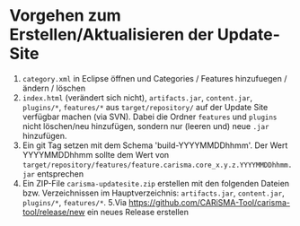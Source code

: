 # Vorgehen zum Erstellen/Aktualisieren der Update-Site

1. `category.xml` in Eclipse öffnen und Categories / Features hinzufuegen / ändern / löschen
2. `index.html` (verändert sich nicht), `artifacts.jar`, `content.jar`, `plugins/*`, `features/*` aus `target/repository/` auf der Update Site verfügbar machen (via SVN).
   Dabei die Ordner `features` und `plugins` nicht löschen/neu hinzufügen, sondern nur (leeren und) neue `.jar` hinzufügen.
3. Ein git Tag setzen mit dem Schema 'build-YYYYMMDDhhmm'. Der Wert YYYYMMDDhhmm sollte dem Wert von `target/repository/features/feature.carisma.core_x.y.z.YYYYMMDDhhmm.jar` entsprechen
4. Ein ZIP-File `carisma-updatesite.zip` erstellen mit den folgenden Dateien bzw. Verzeichnissen im Hauptverzeichnis: `artifacts.jar`, `content.jar`, `plugins/*`, `features/*`.
5.Via https://github.com/CARiSMA-Tool/carisma-tool/release/new ein neues Release erstellen
